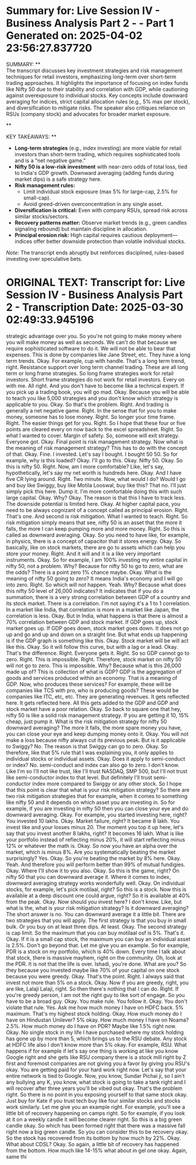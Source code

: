 Summary for: Live Session IV - Business Analysis Part 2 - - Part 1
Generated on: 2025-04-02 23:56:27.837720
==================================================

SUMMARY:
**  
The transcript discusses key investment strategies and risk management techniques for retail investors, emphasizing long-term over short-term trading approaches. It highlights the importance of focusing on index funds like Nifty 50 due to their stability and correlation with GDP, while cautioning against overexposure to individual stocks. Key concepts include downward averaging for indices, strict capital allocation rules (e.g., 5% max per stock), and diversification to mitigate risks. The speaker also critiques reliance on RSUs (company stock) and advocates for broader market exposure.  

**

KEY TAKEAWAYS:
**  
- **Long-term strategies** (e.g., index investing) are more viable for retail investors than short-term trading, which requires sophisticated tools and is a "net negative game."  
- **Nifty 50 is a low-risk investment** with near-zero odds of total loss, tied to India's GDP growth. Downward averaging (adding funds during market dips) is a safe strategy here.  
- **Risk management rules:**  
  - Limit individual stock exposure (max 5% for large-cap, 2.5% for small-cap).  
  - Avoid greed-driven overconcentration in any single asset.  
- **Diversification is critical:** Even with company RSUs, spread risk across similar stocks/sectors.  
- **Recovery patterns matter:** Observe market trends (e.g., green candles signaling rebound) but maintain discipline in allocation.  
- **Principal erosion risk:** High capital requires cautious deployment—indices offer better downside protection than volatile individual stocks.  

*Note:* The transcript ends abruptly but reinforces disciplined, rules-based investing over speculative bets.

ORIGINAL TEXT:
Transcript for: Live Session IV - Business Analysis Part 2 -
Transcription Date: 2025-03-30 02:49:33.945196
==================================================

 strategic advantage over you. So you're not going to make money where you will make money as well as seconds. We can't do that because we require sophisticated software to do it. We will not be able to bear that expenses. This is done by companies like Jane Street, etc. They have a long term trends. Okay. For example, cup with handle. That's a long term trend, right. Resistance support over long term channel trading. These are all long term or long frame strategies. So long frame strategies work for retail investors. Short frame strategies do not work for retail investors. Every on with me. All right. And you don't have to become like a technical expert. If you pick up a trading book, you will go mad. Okay. Because you will be able to teach you like 5,000 strategies and you don't know which strategy is applicable to you. Okay. So that's the problem. Right. And trading is generally a net negative game. Right. In the sense that for you to make money, someone has to lose money. Right. So longer your time frame. Right. The easier things get for you. Right. So I hope that these four or five points are cleared every on now back to the excel spreadsheet. Right. So what I wanted to cover. Margin of safety. So, someone will exit strategy. Everyone got. Okay. Final point is risk management strategy. Now what is the meaning of risk management strategy? This has to do with the concept of that. Okay. Fine. I invested. Let's say I bought. I bought 50 50. So for example, why is this loaded? Okay. I'll go to this. Okay. Nifty 50. Okay. So this is nifty 50. Right. Now, am I more comfortable? Like, let's say, hypothetically, let's say my net worth is hundreds here. Okay. And I have five CR lying around. Right. Two minute. Now, what would I do? Would I go and buy like Swiggy, buy like Motila Looswal, buy like this? That no. I'll just simply pick this here. Dump it. I'm more comfortable doing this with such large capital. Okay. Why? Okay. The reason is that this I have to track less. The downside potential is limited here. Okay. At higher capital pace, you need to be always cognizant of a concept called as principal erosion. Right. That's one. And second is risk mitigation. What I wanted to teach. Right. So risk mitigation simply means that see, nifty 50 is an asset that the more it falls, the more I can keep pumping more and more money. Right. So this is called as downward averaging. Okay. So you need to have like, for example, in physics, there is a concept of capacitor that it stores energy. Okay. So basically, like on stock markets, there are go to assets which can help you store your money. Right. And it will and it is a like very important instruments. Okay. So for example, I am 100% investing my entire capital in nifty 50, not a problem. Why? Because for nifty 50 to go to zero, what are the odds? There is a point zero 1% chance maybe. Okay. What is the meaning of nifty 50 going to zero? It means India's economy and I will go into zero. Right. So which will not happen. Yeah. Why? Because what does this nifty 50 level of 26,000 indicates? It indicates that if you do a summation, there is a very strong correlation between GDP of a country and its stock market. There is a correlation. I'm not saying it's a 1 to 1 correlation. In a market like India, that correlation is more in a market like Japan, the correlation is less. Okay. But in India, what happens is that there is almost a 70% correlation between GDP and stock market. If GDP goes up, stock market goes up. If GDP goes down, stock market goes down. It does not go up and go and up and down on a straight line. But what ends up happening is if the GDP graph is something like this. Okay. Stock market will be will act like this. Okay. So it will follow this curve, but with a lag or a lead. Okay. That's the difference. Right. Everyone gets it. Right. So so GDP cannot go to zero. Right. This is impossible. Right. Therefore, stock market on nifty 50 will not go to zero. This is impossible. Why? Because what is this 26,000 made up of? This is collection of what is GDP? GDP is the aggregation of goods and services produced within an economy. That is a meaning of GDP. Now, who produces these services? For example, these will be companies like TCS with pro, who is producing goods? These would be companies like ITC, etc, etc. They are generating revenues. It gets reflected here. It gets reflected here. All this gets added to the GDP and GDP and stock market have a poor relation. Okay. So back to square one that hey, nifty 50 is like a solid risk management strategy. If you are getting it 10, 15% cheap, just pump it. What is the risk mitigation strategy for nifty 50 downward averaging? The more it falls, the more spare money you have, you can close your eye and keep dumping money onto it. Okay. You will not make a loss because nifty always cut its previous peak. But is it applicable to Swiggy? No. The reason is that Swiggy can go to zero. Okay. So therefore, like that 5% rule that I was explaining you, it only applies to individual stocks or individual assets. Okay. Does it apply to semi-conduct or index? No. semi-conduct and index can also go to zero. I don't know. Like I'm so I'll not like trust, like I'll trust NASDAQ, SMP 500, but I'll not trust like semi-conductor index to that level. But definitely I'll trust semi-conductor index more compared to Swiggy or any other stock. So I hope that this point is clear that what is your risk mitigation strategy? So there are two risk mitigation strategies that for example, when it comes to something like nifty 50 and it depends on which asset you are investing in. So for example, if you are investing in nifty 50 then you can close your eye and do downward averaging. Okay. For example, you started investing here, right? You invested 10 lakhs. Okay. Market failure, right? It became 8 lakh. You invest like and your losses minus 20. The moment you top it up here, let's say that you invest another 8 lakhs, right? It becomes 16 lakh. What is like your portfolio instead of reflecting minus 20%, it will start reflecting minus 12% or whatever the math is. Okay. So now you have an alpha over the market, which is minus 8%. Are you systematically beating the market surprisingly? Yes. Okay. So you're beating the market by 8% here. Okay. Yeah. And therefore you will perform better than 99% of mutual fundigies. Okay. Where I'll show it to you also. Okay. So this is the game, right? On nifty 50 that you can downward average it. Where it comes to index, downward averaging strategy works wonderfully well. Okay. On individual stocks, for example, let's pick motilaal, right? So this is a stock. Now this is available at a deep discount one could argue, right? So it is available at 40% from the peak. Okay. Now should you invest here? I don't know. Like, but what is the, what is your risk mitigation strategy? Is it downward averaging? The short answer is no. You can downward average it a little bit. There are two strategies that you will apply. The first strategy is that you buy in small bulk. Or you buy on at least three dips. At least. Okay. The second strategy is cap limit. So the maximum that you can buy motilaal osf is 5%. That's it. Okay. If it is a small cap stock, the maximum you can buy an individual asset is 2.5%. Don't go beyond that. Let me give you an example. So for example, PDR is a stock on my portfolio, which is 40% down. Every time I talk about that stock, there is massive mayhem, right on the community. Oh, look at the PDR. It is not that the life is over. Ishadi, you're done. What are you? So they because you invested maybe like 70% of your capital on one stock because you were greedy. Okay. That's the point. Right. I always said that invest not more than 5% on a stock. Okay. Now if you are greedy, right, you are like, Lalaji Lalaji, right. So then there's nothing that I can do. Right. If you're greedy person, I am not the right guy to like sort of engage. So you have to be a broad guy. Okay. You make rule. You follow it. Okay. You don't violate that rule. Yes. Ask me how much money I have on HDFC back. 5% maximum. That's my highest stock holding. Okay. How much money do I have on Hindustan Unilever? 5% okay. How much money I have on Noama? 2.5%. How much money do I have on PDR? Maybe like 1.5% right now. Okay. No single stock in my life I have purchased where my stock holding has gone up by more than 5, which brings us to the RSU debate. Any stock at HDFC life also I don't know more than 5% okay. For example, RSU. What happens if for example if let's say one thing is working at like you know Google right and she gets like RSU company there is a stock mill right by Z first and foremost companies are not giving you a favor by giving you RSU's okay. You are getting paid for your hard work right now. Let's say that your entire network is tied to Google. Now, you know, Sundar Pichai ji, so I ain't any bullying any K, you know, what stock is going to take a tank right and I will recover after three years you'll be vibed out okay. That's the problem right. So there is no point in you exposing yourself to that same stock okay. Just buy for Kate if you trust tech buy like four similar stocks and stocks work similarly. Let me give you an example right. For example, you'll see a little bit of recovery happening on camps right. So for example, if you look at it on a weekly candle it will become clearer right. So this is a big green candle okay. So which has been formed right that there was a massive fall right now a big green candle. So you can consider this to be recovery okay. So the stock has recovered from its bottom by how much by 22%. Okay. What about CDSL? Okay. So again, a little bit of recovery has happened from the bottom. How much like 14-15% what about in gel one okay. Again, same thi